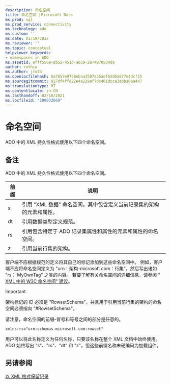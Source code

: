 ```yaml
---
description: 命名空间
title: 命名空间 |Microsoft Docs
ms.prod: sql
ms.prod_service: connectivity
ms.technology: ado
ms.custom: ''
ms.date: 01/19/2017
ms.reviewer: ''
ms.topic: conceptual
helpviewer_keywords:
- namespaces in ADO
ms.assetid: efff5569-db52-451d-a039-2e74870534da
author: rothja
ms.author: jroth
ms.openlocfilehash: 6a7657e9758ebaa3507a35aef65d6a077e4dcf35
ms.sourcegitcommit: 917df4ffd22e4a229af7dc481dcce3ebba0aa4d7
ms.translationtype: MT
ms.contentlocale: zh-CN
ms.lasthandoff: 02/10/2021
ms.locfileid: "100032669"
---
```

# <a name="namespaces"></a>命名空间
ADO 中的 XML 持久性格式使用以下四个命名空间。  
  
## <a name="remarks"></a>备注  
 ADO 中的 XML 持久性格式使用以下四个命名空间。  
  
|前缀|说明|  
|------------|-----------------|  
|s|引用 "XML 数据" 命名空间，其中包含定义当前记录集的架构的元素和属性。|  
|dt|引用数据类型定义规范。|  
|rs|引用包含特定于 ADO 记录集属性和属性的元素和属性的命名空间。|  
|z|引用当前行集的架构。|  
  
 客户端不应根据规范的定义将其自己的标记添加到这些命名空间中。 例如，客户端不应将命名空间定义为 "urn：架构-microsoft com：行集"，然后写出诸如 "rs： MyOwnTag" 之类的内容。 若要了解有关命名空间的详细信息，请参阅 " [XML 中的 W3C 命名空间" 建议](http://www.w3.org/TR/REC-xml-names/)。  
  
> [!IMPORTANT]
>  架构标记的 ID 必须是 "RowsetSchema"，并且用于引用当前行集的架构的命名空间必须指向 "#RowsetSchema"。  
  
 请注意，命名空间的前缀-冒号和等号之间的部分是任意的。  
  
```  
xmlns:rs="urn:schemas-microsoft-com:rowset"  
```  
  
 用户可以将此名称定义为任何名称，只要该名称在整个 XML 文档中始终使用。 ADO 始终写出 "s"、"rs"、"dt" 和 "z"，但这些前缀名称未硬编码为加载组件。  
  
## <a name="see-also"></a>另请参阅  
 [以 XML 格式保留记录](./persisting-records-in-xml-format.md)
